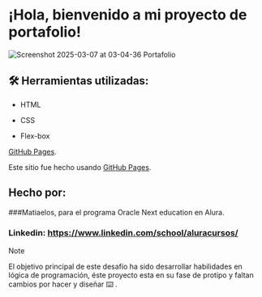 # ¡Hola, bienvenido a mi proyecto de portafolio!


![Screenshot 2025-03-07 at 03-04-36 Portafolio](https://github.com/user-attachments/assets/519094c1-aadb-4295-b5b0-d21156529f1a)

  
## 🛠️  Herramientas utilizadas:

* HTML

* CSS

* Flex-box


 [GitHub Pages]([https://pages.github.com/](https://kafkianallocations.github.io/portafolio-curso/)).






Este sitio fue hecho usando [GitHub Pages](https://kafkianallocations.github.io/portafolio-curso/).









## Hecho por:

###Matiaelos, para el programa Oracle Next education en Alura.

### Linkedin: https://www.linkedin.com/school/aluracursos/



> [!NOTE]
> El objetivo principal de este desafío ha sido desarrollar habilidades en lógica de programación, éste proyecto esta en su fase de protipo
>  y faltan cambios por hacer y diseñar :keyboard: .







